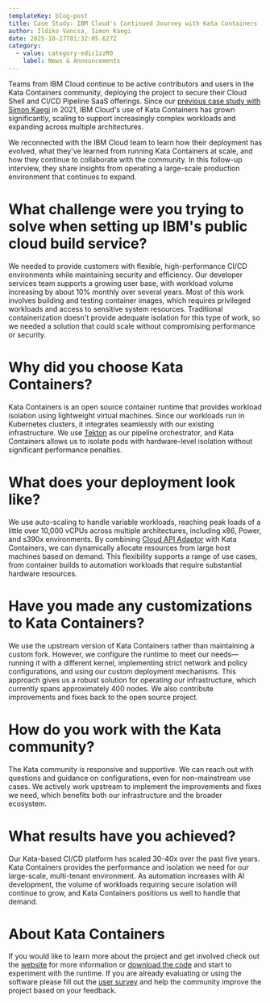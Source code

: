 ```yaml
---
templateKey: blog-post
title: Case Study: IBM Cloud's Continued Journey with Kata Containers
author: Ildiko Vancsa, Simon Kaegi
date: 2025-10-27T01:32:05.627Z
category:
  - value: category-edic1zzR0
    label: News & Announcements
---
```


Teams from IBM Cloud continue to be active contributors and users in the Kata Containers community, deploying the project to secure their Cloud Shell and CI/CD Pipeline SaaS offerings. Since our [previous case study with Simon Kaegi](https://katacontainers.io/blog/kata-containers-ibm-cloud-case-study/) in 2021, IBM Cloud's use of Kata Containers has grown significantly, scaling to support increasingly complex workloads and expanding across multiple architectures.

We reconnected with the IBM Cloud team to learn how their deployment has evolved, what they've learned from running Kata Containers at scale, and how they continue to collaborate with the community. In this follow-up interview, they share insights from operating a large-scale production environment that continues to expand.

# What challenge were you trying to solve when setting up IBM's public cloud build service?
We needed to provide customers with flexible, high-performance CI/CD environments while maintaining security and efficiency. Our developer services team supports a growing user base, with workload volume increasing by about 10% monthly over several years. Most of this work involves building and testing container images, which requires privileged workloads and access to sensitive system resources. Traditional containerization doesn't provide adequate isolation for this type of work, so we needed a solution that could scale without compromising performance or security.

# Why did you choose Kata Containers?
Kata Containers is an open source container runtime that provides workload isolation using lightweight virtual machines. Since our workloads run in Kubernetes clusters, it integrates seamlessly with our existing infrastructure. We use [Tekton](https://tekton.dev) as our pipeline orchestrator, and Kata Containers allows us to isolate pods with hardware-level isolation without significant performance penalties.

# What does your deployment look like?
We use auto-scaling to handle variable workloads, reaching peak loads of a little over 10,000 vCPUs across multiple architectures, including x86, Power, and s390x environments. By combining [Cloud API Adaptor](https://github.com/confidential-containers/cloud-api-adaptor) with Kata Containers, we can dynamically allocate resources from large host machines based on demand. This flexibility supports a range of use cases, from container builds to automation workloads that require substantial hardware resources.

# Have you made any customizations to Kata Containers?
We use the upstream version of Kata Containers rather than maintaining a custom fork. However, we configure the runtime to meet our needs—running it with a different kernel, implementing strict network and policy configurations, and using our custom deployment mechanisms. This approach gives us a robust solution for operating our infrastructure, which currently spans approximately 400 nodes. We also contribute improvements and fixes back to the open source project.

# How do you work with the Kata community?
The Kata community is responsive and supportive. We can reach out with questions and guidance on configurations, even for non-mainstream use cases. We actively work upstream to implement the improvements and fixes we need, which benefits both our infrastructure and the broader ecosystem.

# What results have you achieved?
Our Kata-based CI/CD platform has scaled 30-40x over the past five years. Kata Containers provides the performance and isolation we need for our large-scale, multi-tenant environment. As automation increases with AI development, the volume of workloads requiring secure isolation will continue to grow, and Kata Containers positions us well to handle that demand.

# About Kata Containers

If you would like to learn more about the project and get involved check out the [website](https://www.katacontainers.io) for more information or [download the code](https://github.com/kata-containers) and start to experiment with the runtime. If you are already evaluating or using the software please fill out the [user survey](https://openinfrafoundation.formstack.com/forms/kata_containers_user_survey) and help the community improve the project based on your feedback.
